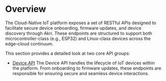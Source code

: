# Overview

The Cloud-Native IoT platform exposes a set of RESTful APIs designed to facilitate secure device onboarding, firmware updates, and device discovery through Akri. These endpoints are structured to support both microcontroller-class (e.g., ESP32) and Linux-class devices across the edge–cloud continuum.

This section provides a detailed look at two core API groups:

- [Device API](openapi-spec.md)
The Device API handles the lifecycle of IoT devices within the platform. From onboarding to firmware updates, these endpoints are responsible for ensuring secure and seamless device interactions.



